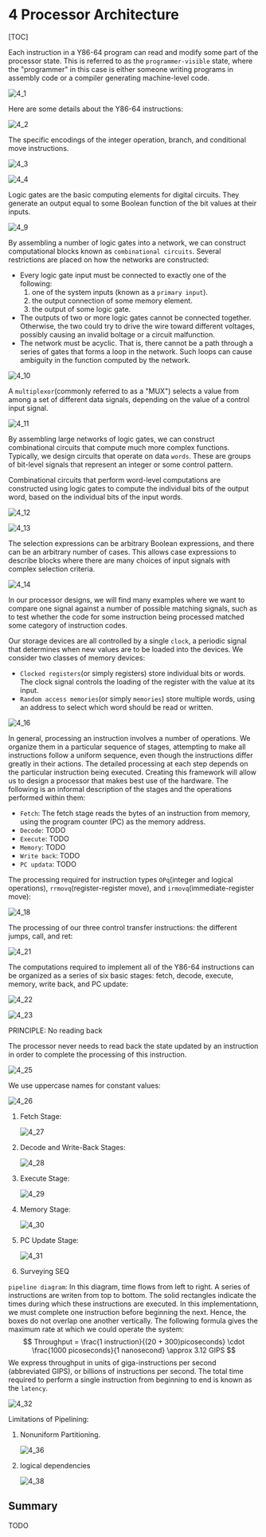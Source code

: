 # 4 Processor Architecture

[TOC]



Each instruction in a Y86-64 program can read and modify some part of the processor state. This is referred to as the `programmer-visible` state, where the "programmer" in this case is either someone writing programs in assembly code or a compiler generating machine-level code.

![4_1](res/4_1.png)

Here are some details about the Y86-64 instructions:

![4_2](res/4_2.png)

The specific encodings of the integer operation, branch, and conditional move instructions.

![4_3](res/4_3.png)

![4_4](res/4_4.png)

Logic gates are the basic computing elements for digital circuits. They generate an output equal to some Boolean function of the bit values at their inputs.

![4_9](res/4_9.png)

By assembling a number of logic gates into a network, we can construct computational blocks known as `combinational circuits`. Several restrictions are placed on how the networks are constructed:

- Every logic gate input must be connected to exactly one of the following:
  1. one of the system inputs (known as a `primary input`).
  2. the output connection of some memory element.
  3. the output of some logic gate.
- The outputs of two or more logic gates cannot be connected together. Otherwise, the two could try to drive the wire toward different voltages, possibly causing an invalid boltage or a circuit malfunction.
- The network must be acyclic. That is, there cannot be a path through a series of gates that forms a loop in the network. Such loops can cause ambiguity in the function computed by the network.

![4_10](res/4_10.png)

A `multiplexor`(commonly referred to as a "MUX") selects a value from among a set of different data signals, depending on the value of a control input signal. 

![4_11](res/4_11.png)

By assembling large networks of logic gates, we can construct combinational circuits that compute much more complex functions. Typically, we design circuits that operate on data `words`. These are groups of bit-level signals that represent an integer or some control pattern.

Combinational circuits that perform word-level computations are constructed using logic gates to compute the individual bits of the output word, based on the individual bits of the input words.

![4_12](res/4_12.png)

![4_13](res/4_13.png)

The selection expressions can be arbitrary Boolean expressions, and there can be an arbitrary number of cases. This allows case expressions to describe blocks where there are many choices of input signals with complex selection criteria.

![4_14](res/4_14.png)

In our processor designs, we will find many examples where we want to compare one signal against a number of possible matching signals, such as to test whether the code for some instruction being processed matched some category of instruction codes.

Our storage devices are all controlled by a single `clock`, a periodic signal that determines when new values are to be loaded into the devices. We consider two classes of memory devices:

- `Clocked registers`(or simply registers) store individual bits or words. The clock signal controls the loading of the register with the value at its input.
- `Random access memories`(or simply `memories`) store multiple words, using an address to select which word should be read or written.

![4_16](res/4_16.png)

In general, processing an instruction involves a number of operations. We organize them in a particular sequence of stages, attempting to make all instructions follow a uniform sequence, even though the instructions differ greatly in their actions. The detailed processing at each step depends on the particular instruction being executed. Creating this framework will allow us to design a processor that makes best use of the hardware. The following is an informal description of the stages and the operations performed within them:

- `Fetch`: The fetch stage reads the bytes of an instruction from memory, using the program counter (PC) as the memory address.
- `Decode`: TODO
- `Execute`: TODO
- `Memory`: TODO
- `Write back`: TODO
- `PC updata`: TODO

The processing required for instruction types `OPq`(integer and logical operations), `rrmovq`(register-register move), and `irmovq`(immediate-register move):

![4_18](res/4_18.png)

The processing of our three control transfer instructions: the different jumps, call, and ret:

![4_21](res/4_21.png)

The computations required to implement all of the Y86-64 instructions can be organized as a series of six basic stages: fetch, decode, execute, memory, write back, and PC update:

![4_22](res/4_22.png)

![4_23](res/4_23.png)

PRINCIPLE: No reading back

  The processor never needs to read back the state updated by an instruction in order to complete the processing of this instruction.

![4_25](res/4_25.png)

We use uppercase names for constant values:

![4_26](res/4_26.png)

1. Fetch Stage:

   ![4_27](res/4_27.png)

2. Decode and Write-Back Stages:

   ![4_28](res/4_28.png)

3. Execute Stage:

   ![4_29](res/4_29.png)

4. Memory Stage:

   ![4_30](res/4_30.png)

5. PC Update Stage:

   ![4_31](res/4_31.png)

6. Surveying SEQ

`pipeline diagram`: In this diagram, time flows from left to right. A series of instructions are writen from top to bottom. The solid rectangles indicate the times during which these instructions are executed. In this implementationn, we must complete one instruction before beginning the next. Hence, the boxes do not overlap one another vertically. The following formula gives the maximum rate at which we could operate the system:
$$
Throughput = \frac{1 instruction}{(20 + 300)picoseconds} \cdot \frac{1000 picoseconds}{1 nanosecond} \approx 3.12 GIPS
$$
We express throughput in units of giga-instructions per second (abbreviated GIPS), or billions of instructions per second. The total time required to perform a single instruction from beginning to end is known as the `latency`.

![4_32](res/4_32.png)

Limitations of Pipelining:

1. Nonuniform Partitioning.

   ![4_36](res/4_36.png)

2. logical dependencies

   ![4_38](res/4_38.png)



## Summary

TODO
